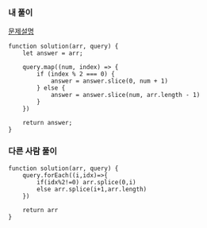 ### 내 풀이
[문제설명](https://school.programmers.co.kr/learn/courses/30/lessons/181893)
```
function solution(arr, query) {
    let answer = arr;

    query.map((num, index) => {
        if (index % 2 === 0) {
            answer = answer.slice(0, num + 1)
        } else {
            answer = answer.slice(num, arr.length - 1)
        }
    })

    return answer;
}
```

### 다른 사람 풀이

```
function solution(arr, query) {
    query.forEach((i,idx)=>{
        if(idx%2!=0) arr.splice(0,i)
        else arr.splice(i+1,arr.length)
    })

    return arr
}
```
